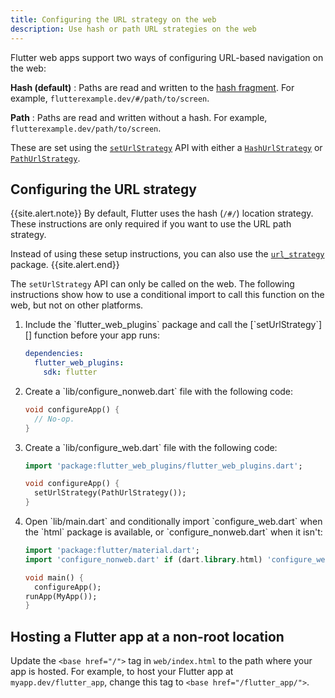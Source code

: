 ```yaml
---
title: Configuring the URL strategy on the web
description: Use hash or path URL strategies on the web
---
```


Flutter web apps support two ways of configuring
URL-based navigation on the web:

**Hash (default)**
: Paths are read and written to the [hash fragment][].
  For example, `flutterexample.dev/#/path/to/screen`.

**Path**
:  Paths are read and written without a hash. For example,
  `flutterexample.dev/path/to/screen`.
  
These are set using the [`setUrlStrategy`][] API with
either a [`HashUrlStrategy`][] or [`PathUrlStrategy`][].
  
## Configuring the URL strategy

{{site.alert.note}}
  By default, Flutter uses the hash (`/#/`) location strategy.
  These instructions are only required if you want to use
  the URL path strategy.

  Instead of using these setup instructions,
  you can also use the [`url_strategy`][] package.
{{site.alert.end}}

The `setUrlStrategy` API can only be called on the web.
The following instructions show how to use a conditional
import to call this function on the web,
but not on other platforms.

<ol markdown="1">
<li markdown="1">Include the `flutter_web_plugins` package and call the
   [`setUrlStrategy`][] function before your app runs:

  ```yaml
  dependencies:
    flutter_web_plugins:
      sdk: flutter
  ```
</li>

<li markdown="1">Create a `lib/configure_nonweb.dart` file with the
   following code:

  ```dart
  void configureApp() {
    // No-op.
  }
  ```
</li>

<li markdown="1">Create a `lib/configure_web.dart` file with the
   following code:

  <!--skip-->
  ```dart
  import 'package:flutter_web_plugins/flutter_web_plugins.dart';

  void configureApp() {
    setUrlStrategy(PathUrlStrategy());
  }
  ```
</li>

<li markdown="1">Open `lib/main.dart` and conditionally import
   `configure_web.dart` when the `html` package
   is available, or `configure_nonweb.dart` when it isn't:

  <!--skip-->
  ```dart
  import 'package:flutter/material.dart';
  import 'configure_nonweb.dart' if (dart.library.html) 'configure_web.dart';

  void main() {
    configureApp();
  runApp(MyApp());
  }
  ```
</li>
</ol>

## Hosting a Flutter app at a non-root location

Update the `<base href="/">` tag in `web/index.html`
to the path where your app is hosted.
For example, to host your Flutter app at
`myapp.dev/flutter_app`, change
this tag to `<base href="/flutter_app/">`.


[hash fragment]: https://en.wikipedia.org/wiki/Uniform_Resource_Locator#Syntax
[`HashUrlStrategy`]: {{site.api}}/flutter/flutter_web_plugins/HashUrlStrategy-class.html
[`PathUrlStrategy`]: {{site.api}}/flutter/flutter_web_plugins/PathUrlStrategy-class.html
[`setUrlStrategy`]: {{site.api}}/flutter/flutter_web_plugins/setUrlStrategy.html
[`url_strategy`]: {{site.pub-pkg}}/url_strategy
